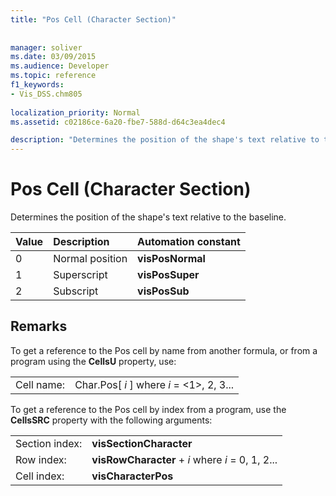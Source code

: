 ```yaml
---
title: "Pos Cell (Character Section)"
 
 
manager: soliver
ms.date: 03/09/2015
ms.audience: Developer
ms.topic: reference
f1_keywords:
- Vis_DSS.chm805
 
localization_priority: Normal
ms.assetid: c02186ce-6a20-fbe7-588d-d64c3ea4dec4

description: "Determines the position of the shape's text relative to the baseline."
---
```


# Pos Cell (Character Section)

Determines the position of the shape's text relative to the baseline.
  
|**Value**|**Description**|**Automation constant**|
|:-----|:-----|:-----|
| 0  <br/> | Normal position  <br/> |**visPosNormal** <br/> |
| 1  <br/> | Superscript  <br/> |**visPosSuper** <br/> |
| 2  <br/> | Subscript  <br/> |**visPosSub** <br/> |
   
## Remarks

To get a reference to the Pos cell by name from another formula, or from a program using the **CellsU** property, use: 
  
|||
|:-----|:-----|
| Cell name:  <br/> | Char.Pos[  *i*  ]            where  *i*  = <1>, 2, 3...  <br/> |
   
To get a reference to the Pos cell by index from a program, use the **CellsSRC** property with the following arguments: 
  
|||
|:-----|:-----|
| Section index:  <br/> |**visSectionCharacter** <br/> |
| Row index:  <br/> |**visRowCharacter** +  *i*            where  *i*  = 0, 1, 2...  <br/> |
| Cell index:  <br/> |**visCharacterPos** <br/> |
   

